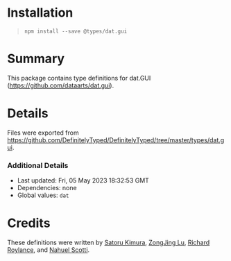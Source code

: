 # Installation
> `npm install --save @types/dat.gui`

# Summary
This package contains type definitions for dat.GUI (https://github.com/dataarts/dat.gui).

# Details
Files were exported from https://github.com/DefinitelyTyped/DefinitelyTyped/tree/master/types/dat.gui.

### Additional Details
 * Last updated: Fri, 05 May 2023 18:32:53 GMT
 * Dependencies: none
 * Global values: `dat`

# Credits
These definitions were written by [Satoru Kimura](https://github.com/gyohk), [ZongJing Lu](https://github.com/sonic3d), [Richard Roylance](https://github.com/rroylance), and [Nahuel Scotti](https://github.com/singuerinc).
